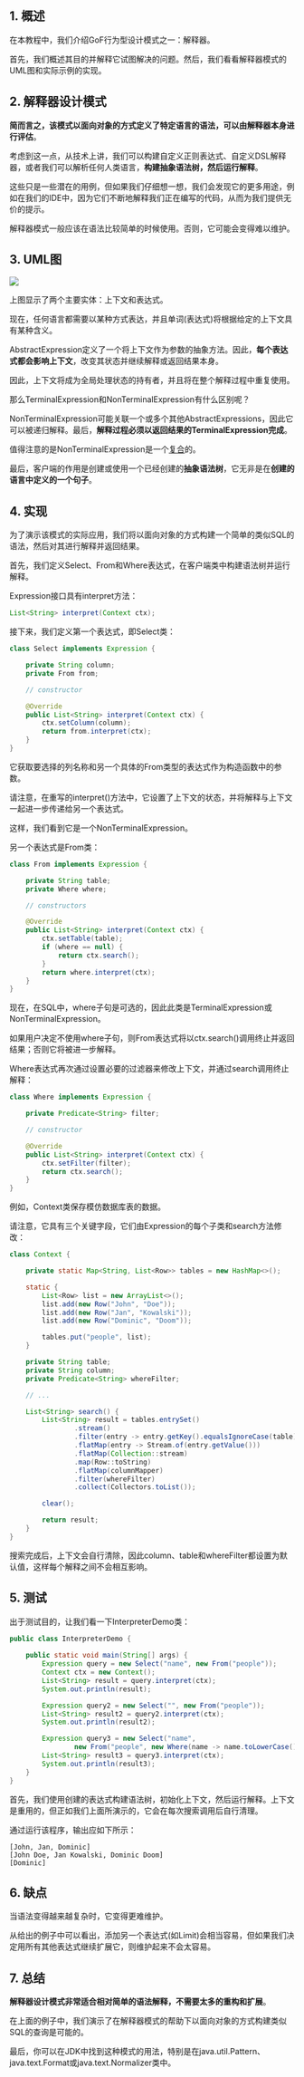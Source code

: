 ## 1. 概述

在本教程中，我们介绍GoF行为型设计模式之一：解释器。

首先，我们概述其目的并解释它试图解决的问题。然后，我们看看解释器模式的UML图和实际示例的实现。

## 2. 解释器设计模式

**简而言之，该模式以面向对象的方式定义了特定语言的语法，可以由解释器本身进行评估**。

考虑到这一点，从技术上讲，我们可以构建自定义正则表达式、自定义DSL解释器，或者我们可以解析任何人类语言，**构建抽象语法树，然后运行解释**。

这些只是一些潜在的用例，但如果我们仔细想一想，我们会发现它的更多用途，例如在我们的IDE中，因为它们不断地解释我们正在编写的代码，从而为我们提供无价的提示。

解释器模式一般应该在语法比较简单的时候使用。否则，它可能会变得难以维护。

## 3. UML图

<img src="../assets/img_1.png">

上图显示了两个主要实体：上下文和表达式。

现在，任何语言都需要以某种方式表达，并且单词(表达式)将根据给定的上下文具有某种含义。

AbstractExpression定义了一个将上下文作为参数的抽象方法。因此，**每个表达式都会影响上下文**，改变其状态并继续解释或返回结果本身。

因此，上下文将成为全局处理状态的持有者，并且将在整个解释过程中重复使用。

那么TerminalExpression和NonTerminalExpression有什么区别呢？

NonTerminalExpression可能关联一个或多个其他AbstractExpressions，因此它可以被递归解释。最后，**解释过程必须以返回结果的TerminalExpression完成**。

值得注意的是NonTerminalExpression是一个[复合]()的。

最后，客户端的作用是创建或使用一个已经创建的**抽象语法树**，它无非是在**创建的语言中定义的一个句子**。

## 4. 实现

为了演示该模式的实际应用，我们将以面向对象的方式构建一个简单的类似SQL的语法，然后对其进行解释并返回结果。

首先，我们定义Select、From和Where表达式，在客户端类中构建语法树并运行解释。

Expression接口具有interpret方法：

```java
List<String> interpret(Context ctx);
```

接下来，我们定义第一个表达式，即Select类：

```java
class Select implements Expression {

    private String column;
    private From from;

    // constructor

    @Override
    public List<String> interpret(Context ctx) {
        ctx.setColumn(column);
        return from.interpret(ctx);
    }
}
```

它获取要选择的列名称和另一个具体的From类型的表达式作为构造函数中的参数。

请注意，在重写的interpret()方法中，它设置了上下文的状态，并将解释与上下文一起进一步传递给另一个表达式。

这样，我们看到它是一个NonTerminalExpression。

另一个表达式是From类：

```java
class From implements Expression {

    private String table;
    private Where where;

    // constructors

    @Override
    public List<String> interpret(Context ctx) {
        ctx.setTable(table);
        if (where == null) {
            return ctx.search();
        }
        return where.interpret(ctx);
    }
}
```

现在，在SQL中，where子句是可选的，因此此类是TerminalExpression或NonTerminalExpression。

如果用户决定不使用where子句，则From表达式将以ctx.search()调用终止并返回结果；否则它将被进一步解释。

Where表达式再次通过设置必要的过滤器来修改上下文，并通过search调用终止解释：

```java
class Where implements Expression {

    private Predicate<String> filter;

    // constructor

    @Override
    public List<String> interpret(Context ctx) {
        ctx.setFilter(filter);
        return ctx.search();
    }
}
```

例如，Context类保存模仿数据库表的数据。

请注意，它具有三个关键字段，它们由Expression的每个子类和search方法修改：

```java
class Context {

    private static Map<String, List<Row>> tables = new HashMap<>();

    static {
        List<Row> list = new ArrayList<>();
        list.add(new Row("John", "Doe"));
        list.add(new Row("Jan", "Kowalski"));
        list.add(new Row("Dominic", "Doom"));

        tables.put("people", list);
    }

    private String table;
    private String column;
    private Predicate<String> whereFilter;

    // ... 

    List<String> search() {
        List<String> result = tables.entrySet()
                .stream()
                .filter(entry -> entry.getKey().equalsIgnoreCase(table))
                .flatMap(entry -> Stream.of(entry.getValue()))
                .flatMap(Collection::stream)
                .map(Row::toString)
                .flatMap(columnMapper)
                .filter(whereFilter)
                .collect(Collectors.toList());

        clear();

        return result;
    }
}
```

搜索完成后，上下文会自行清除，因此column、table和whereFilter都设置为默认值，这样每个解释之间不会相互影响。

## 5. 测试

出于测试目的，让我们看一下InterpreterDemo类：

```java
public class InterpreterDemo {
    
    public static void main(String[] args) {
        Expression query = new Select("name", new From("people"));
        Context ctx = new Context();
        List<String> result = query.interpret(ctx);
        System.out.println(result);

        Expression query2 = new Select("", new From("people"));
        List<String> result2 = query2.interpret(ctx);
        System.out.println(result2);

        Expression query3 = new Select("name",
                new From("people", new Where(name -> name.toLowerCase().startsWith("d"))));
        List<String> result3 = query3.interpret(ctx);
        System.out.println(result3);
    }
}
```

首先，我们使用创建的表达式构建语法树，初始化上下文，然后运行解释。上下文是重用的，但正如我们上面所演示的，它会在每次搜索调用后自行清理。

通过运行该程序，输出应如下所示：

```shell
[John, Jan, Dominic]
[John Doe, Jan Kowalski, Dominic Doom]
[Dominic]
```

## 6. 缺点

当语法变得越来越复杂时，它变得更难维护。

从给出的例子中可以看出，添加另一个表达式(如Limit)会相当容易，但如果我们决定用所有其他表达式继续扩展它，则维护起来不会太容易。

## 7. 总结

**解释器设计模式非常适合相对简单的语法解释，不需要太多的重构和扩展**。

在上面的例子中，我们演示了在解释器模式的帮助下以面向对象的方式构建类似SQL的查询是可能的。

最后，你可以在JDK中找到这种模式的用法，特别是在java.util.Pattern、java.text.Format或java.text.Normalizer类中。